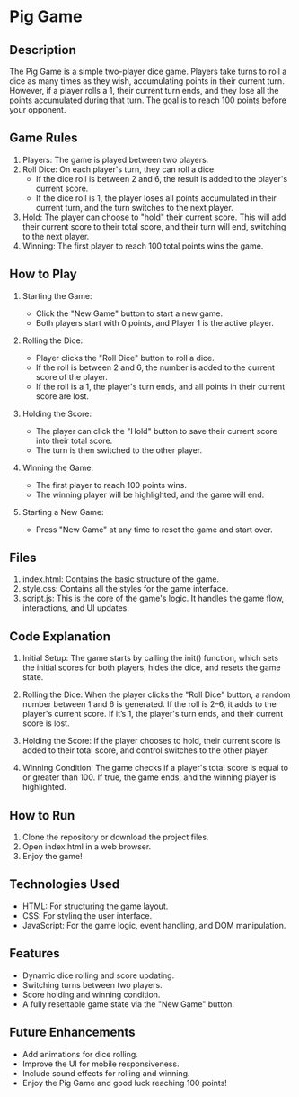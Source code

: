 # Pig Game
## Description
The Pig Game is a simple two-player dice game. Players take turns to roll a dice as many times as they wish, accumulating points in their current turn. However, if a player rolls a 1, their current turn ends, and they lose all the points accumulated during that turn. The goal is to reach 100 points before your opponent.

## Game Rules
1. Players: The game is played between two players.
2. Roll Dice: On each player's turn, they can roll a dice.
    * If the dice roll is between 2 and 6, the result is added to the player's current score.
    * If the dice roll is 1, the player loses all points accumulated in their current turn, and the turn switches to the next player.
3. Hold: The player can choose to "hold" their current score. This will add their current score to their total score, and their turn will end, switching to the next player.
4. Winning: The first player to reach 100 total points wins the game.

## How to Play
1. Starting the Game:
    * Click the "New Game" button to start a new game.
    * Both players start with 0 points, and Player 1 is the active player.

2. Rolling the Dice:
    * Player clicks the "Roll Dice" button to roll a dice.
    * If the roll is between 2 and 6, the number is added to the current score of the player.
    * If the roll is a 1, the player's turn ends, and all points in their current score are lost.

3. Holding the Score:
    * The player can click the "Hold" button to save their current score into their total score.
    * The turn is then switched to the other player.

4. Winning the Game:
    * The first player to reach 100 points wins.
    * The winning player will be highlighted, and the game will end.

5. Starting a New Game:
    * Press "New Game" at any time to reset the game and start over.

## Files
1. index.html: Contains the basic structure of the game.
2. style.css: Contains all the styles for the game interface.
3. script.js: This is the core of the game's logic. It handles the game flow, interactions, and UI updates.

## Code Explanation
1. Initial Setup: The game starts by calling the init() function, which sets the initial scores for both players, hides the dice, and resets the game state.

2. Rolling the Dice: When the player clicks the "Roll Dice" button, a random number between 1 and 6 is generated. If the roll is 2–6, it adds to the player's current score. If it’s 1, the player's turn ends, and their current score is lost.

3. Holding the Score: If the player chooses to hold, their current score is added to their total score, and control switches to the other player.

4. Winning Condition: The game checks if a player's total score is equal to or greater than 100. If true, the game ends, and the winning player is highlighted.

## How to Run
1. Clone the repository or download the project files.
2. Open index.html in a web browser.
3. Enjoy the game!

## Technologies Used
* HTML: For structuring the game layout.
* CSS: For styling the user interface.
* JavaScript: For the game logic, event handling, and DOM manipulation.

## Features
* Dynamic dice rolling and score updating.
* Switching turns between two players.
* Score holding and winning condition.
* A fully resettable game state via the "New Game" button.

## Future Enhancements
* Add animations for dice rolling.
* Improve the UI for mobile responsiveness.
* Include sound effects for rolling and winning.
* Enjoy the Pig Game and good luck reaching 100 points!
